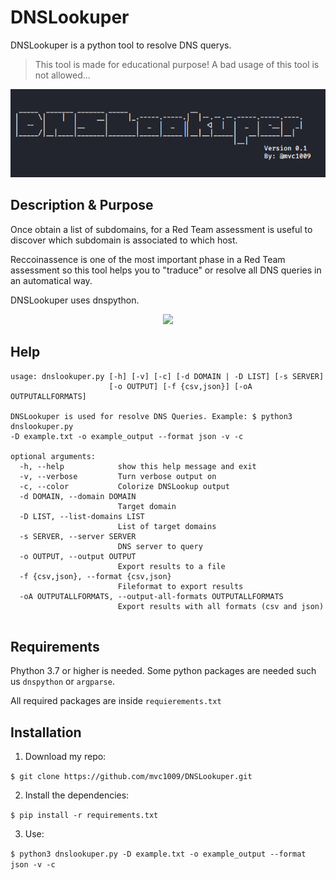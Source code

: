# DNSLookuper
DNSLookuper is a python tool to resolve DNS querys.

>This tool is made for educational purpose!  A bad usage of this tool is not allowed...

<p align="center">
<img src="src/banner_dnslookuper.png">
</p>

## Description &  Purpose
Once obtain a list of subdomains, for a Red Team assessment is useful to discover which subdomain is associated to which host.

Reccoinassence is one of the most important phase in a Red Team assessment so this tool helps you to "traduce" or resolve all DNS queries in an automatical way.

DNSLookuper uses dnspython.
<p align="center">
<img src="https://media.giphy.com/media/Zdl1PYZw4kz1dSuP61/giphy.gif">
</p>

## Help
```
usage: dnslookuper.py [-h] [-v] [-c] [-d DOMAIN | -D LIST] [-s SERVER]
                      [-o OUTPUT] [-f {csv,json}] [-oA OUTPUTALLFORMATS]

DNSLookuper is used for resolve DNS Queries. Example: $ python3 dnslookuper.py
-D example.txt -o example_output --format json -v -c

optional arguments:
  -h, --help            show this help message and exit
  -v, --verbose         Turn verbose output on
  -c, --color           Colorize DNSLookup output
  -d DOMAIN, --domain DOMAIN
                        Target domain
  -D LIST, --list-domains LIST
                        List of target domains
  -s SERVER, --server SERVER
                        DNS server to query
  -o OUTPUT, --output OUTPUT
                        Export results to a file
  -f {csv,json}, --format {csv,json}
                        Fileformat to export results
  -oA OUTPUTALLFORMATS, --output-all-formats OUTPUTALLFORMATS
                        Export results with all formats (csv and json)


```

## Requirements

Phython 3.7 or higher is needed. Some python packages are needed such us `dnspython` or `argparse`.

All required packages are inside `requierements.txt`

## Installation

1. Download my repo:

`$ git clone https://github.com/mvc1009/DNSLookuper.git`

2. Install the dependencies:

`$ pip install -r requirements.txt`

3. Use:

`$ python3 dnslookuper.py -D example.txt -o example_output --format json -v -c`



